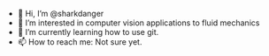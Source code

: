 - 👋 Hi, I’m @sharkdanger
- 👀 I’m interested in computer vision applications to fluid mechanics
- 🌱 I’m currently learning how to use git.
- 📫 How to reach me: Not sure yet.

<!---
sharkdanger/sharkdanger is a ✨ special ✨ repository because its `README.md` (this file) appears on your GitHub profile.
You can click the Preview link to take a look at your changes.
--->
